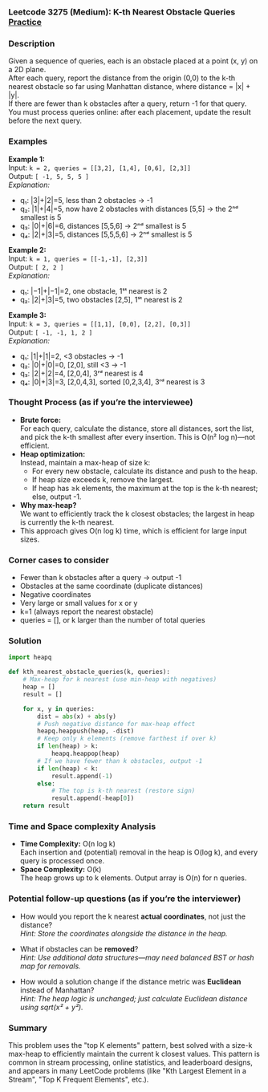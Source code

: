 ### Leetcode 3275 (Medium): K-th Nearest Obstacle Queries [Practice](https://leetcode.com/problems/k-th-nearest-obstacle-queries)

### Description  
Given a sequence of queries, each is an obstacle placed at a point (x, y) on a 2D plane.  
After each query, report the distance from the origin (0,0) to the k-th nearest obstacle so far using Manhattan distance, where distance = |x| + |y|.  
If there are fewer than k obstacles after a query, return -1 for that query.  
You must process queries online: after each placement, update the result before the next query.

### Examples  

**Example 1:**  
Input: `k = 2, queries = [[3,2], [1,4], [0,6], [2,3]]`  
Output: `[ -1, 5, 5, 5 ]`  
*Explanation:*
- q₁: |3|+|2|=5, less than 2 obstacles → -1  
- q₂: |1|+|4|=5, now have 2 obstacles with distances [5,5] → the 2ⁿᵈ smallest is 5  
- q₃: |0|+|6|=6, distances [5,5,6] → 2ⁿᵈ smallest is 5  
- q₄: |2|+|3|=5, distances [5,5,5,6] → 2ⁿᵈ smallest is 5

**Example 2:**  
Input: `k = 1, queries = [[-1,-1], [2,3]]`  
Output: `[ 2, 2 ]`  
*Explanation:*
- q₁: |−1|+|−1|=2, one obstacle, 1ˢᵗ nearest is 2  
- q₂: |2|+|3|=5, two obstacles [2,5], 1ˢᵗ nearest is 2

**Example 3:**  
Input: `k = 3, queries = [[1,1], [0,0], [2,2], [0,3]]`  
Output: `[ -1, -1, 1, 2 ]`  
*Explanation:*
- q₁: |1|+|1|=2, <3 obstacles → -1  
- q₂: |0|+|0|=0, [2,0], still <3 → -1  
- q₃: |2|+|2|=4, [2,0,4], 3ʳᵈ nearest is 4  
- q₄: |0|+|3|=3, [2,0,4,3], sorted [0,2,3,4], 3ʳᵈ nearest is 3

### Thought Process (as if you’re the interviewee)  
- **Brute force:**  
  For each query, calculate the distance, store all distances, sort the list, and pick the k-th smallest after every insertion. This is O(n² log n)—not efficient.
- **Heap optimization:**  
  Instead, maintain a max-heap of size k:  
  - For every new obstacle, calculate its distance and push to the heap.  
  - If heap size exceeds k, remove the largest.  
  - If heap has ≥k elements, the maximum at the top is the k-th nearest; else, output -1.
- **Why max-heap?**  
  We want to efficiently track the k closest obstacles; the largest in heap is currently the k-th nearest.
- This approach gives O(n log k) time, which is efficient for large input sizes.

### Corner cases to consider  
- Fewer than k obstacles after a query → output -1  
- Obstacles at the same coordinate (duplicate distances)  
- Negative coordinates  
- Very large or small values for x or y  
- k=1 (always report the nearest obstacle)  
- queries = [], or k larger than the number of total queries

### Solution

```python
import heapq

def kth_nearest_obstacle_queries(k, queries):
    # Max-heap for k nearest (use min-heap with negatives)
    heap = []
    result = []

    for x, y in queries:
        dist = abs(x) + abs(y)
        # Push negative distance for max-heap effect
        heapq.heappush(heap, -dist)
        # Keep only k elements (remove farthest if over k)
        if len(heap) > k:
            heapq.heappop(heap)
        # If we have fewer than k obstacles, output -1
        if len(heap) < k:
            result.append(-1)
        else:
            # The top is k-th nearest (restore sign)
            result.append(-heap[0])
    return result
```

### Time and Space complexity Analysis  

- **Time Complexity:** O(n log k)  
  Each insertion and (potential) removal in the heap is O(log k), and every query is processed once.
- **Space Complexity:** O(k)  
  The heap grows up to k elements. Output array is O(n) for n queries.

### Potential follow-up questions (as if you’re the interviewer)  

- How would you report the k nearest **actual coordinates**, not just the distance?  
  *Hint: Store the coordinates alongside the distance in the heap.*

- What if obstacles can be **removed**?  
  *Hint: Use additional data structures—may need balanced BST or hash map for removals.*

- How would a solution change if the distance metric was **Euclidean** instead of Manhattan?  
  *Hint: The heap logic is unchanged; just calculate Euclidean distance using sqrt(x² + y²).*

### Summary
This problem uses the "top K elements" pattern, best solved with a size-k max-heap to efficiently maintain the current k closest values. This pattern is common in stream processing, online statistics, and leaderboard designs, and appears in many LeetCode problems (like "Kth Largest Element in a Stream", "Top K Frequent Elements", etc.).